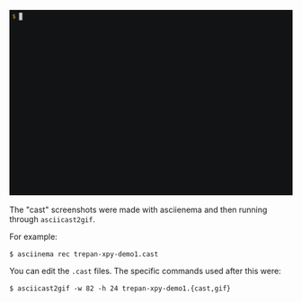 ![demo](trepan-xpy-demo1.gif)

The "cast" screenshots were made with asciienema and then running through `asciicast2gif`.

For example:

```
$ asciinema rec trepan-xpy-demo1.cast
```

You can edit the `.cast` files. The specific commands used after this were:

```console
$ asciicast2gif -w 82 -h 24 trepan-xpy-demo1.{cast,gif}
```
